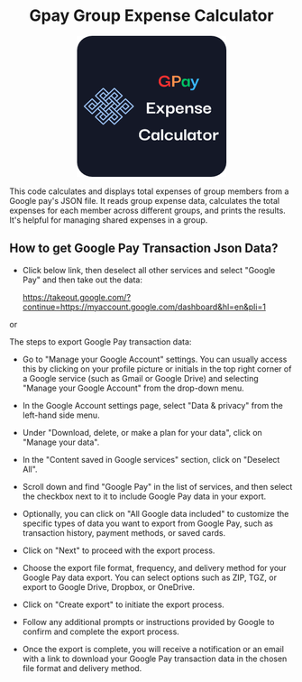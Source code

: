 <div align="center">
<h1>Gpay Group Expense Calculator</h1>
<p align="center">

<a  href="https://github.com/Arvinth-Krishna/gpay_group_expense_calculator" ><img  width="265" height="250" alt="Reco PC Server" title="Google Pay Expense Calculator" src="https://github.com/Arvinth-Krishna/gpay_group_expense_calculator/blob/main/GPay%20Expense%20Calculator.png"></a>

</p>
 </div align="center">
  
 This code calculates and displays total expenses of group members from a Google pay's JSON file. It reads group expense data, calculates the total expenses for each member across different groups, and prints the results. It's helpful for managing shared expenses in a group.

## How to get Google Pay Transaction Json Data?

* Click below link, then deselect all other services and select "Google Pay" and then take out the data:

   https://takeout.google.com/?continue=https://myaccount.google.com/dashboard&hl=en&pli=1

or
  
The steps to export Google Pay transaction data:

  * Go to "Manage your Google Account" settings. You can usually access this by clicking on your profile picture or initials in the top right corner of a Google service (such as Gmail or Google Drive) and selecting "Manage your Google Account" from the drop-down menu.

  * In the Google Account settings page, select "Data & privacy" from the left-hand side menu.

  * Under "Download, delete, or make a plan for your data", click on "Manage your data".

  * In the "Content saved in Google services" section, click on "Deselect All".

  * Scroll down and find "Google Pay" in the list of services, and then select the checkbox next to it to include Google Pay data in your export.

  * Optionally, you can click on "All Google data included" to customize the specific types of data you want to export from Google Pay, such as transaction history, payment methods, or saved cards.

  * Click on "Next" to proceed with the export process.

  * Choose the export file format, frequency, and delivery method for your Google Pay data export. You can select options such as ZIP, TGZ, or export to Google Drive, Dropbox, or OneDrive.

  * Click on "Create export" to initiate the export process.

  * Follow any additional prompts or instructions provided by Google to confirm and complete the export process.

  * Once the export is complete, you will receive a notification or an email with a link to download your Google Pay transaction data in the chosen file format and delivery method.
